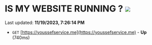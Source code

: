 # IS MY WEBSITE RUNNING ? [![](https://img.shields.io/static/v1?label=Sponsor&message=%E2%9D%A4&logo=GitHub&color=%23fe8e86)](https://github.com/sponsors/<username>)

Last updated: **11/19/2023, 7:26:14 PM**

- `GET` [https://youssefservice.me](https://youssefservice.me) - **Up** (740ms)
